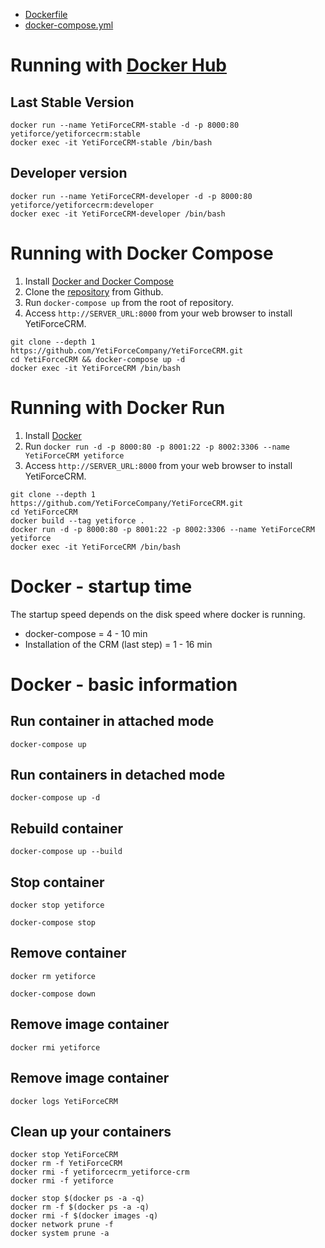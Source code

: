 - [Dockerfile](../../Dockerfile)
- [docker-compose.yml](../../docker-compose.yml)

# Running with [Docker Hub](https://hub.docker.com/r/yetiforce/yetiforcecrm)

## Last Stable Version

```
docker run --name YetiForceCRM-stable -d -p 8000:80 yetiforce/yetiforcecrm:stable
docker exec -it YetiForceCRM-stable /bin/bash
```

## Developer version

```
docker run --name YetiForceCRM-developer -d -p 8000:80 yetiforce/yetiforcecrm:developer
docker exec -it YetiForceCRM-developer /bin/bash
```

# Running with Docker Compose

1. Install [Docker and Docker Compose](https://docs.docker.com/compose/install/)
2. Clone the [repository](https://github.com/YetiForceCompany/YetiForceCRM) from Github.
3. Run `docker-compose up` from the root of repository.
4. Access `http://SERVER_URL:8000` from your web browser to install YetiForceCRM.

```
git clone --depth 1 https://github.com/YetiForceCompany/YetiForceCRM.git
cd YetiForceCRM && docker-compose up -d
docker exec -it YetiForceCRM /bin/bash
```

# Running with Docker Run

1. Install [Docker](http://docs.docker.com/installation/)
2. Run `docker run -d -p 8000:80 -p 8001:22 -p 8002:3306 --name YetiForceCRM yetiforce`
3. Access `http://SERVER_URL:8000` from your web browser to install YetiForceCRM.

```
git clone --depth 1 https://github.com/YetiForceCompany/YetiForceCRM.git
cd YetiForceCRM
docker build --tag yetiforce .
docker run -d -p 8000:80 -p 8001:22 -p 8002:3306 --name YetiForceCRM yetiforce
docker exec -it YetiForceCRM /bin/bash
```

# Docker - startup time

The startup speed depends on the disk speed where docker is running.

- docker-compose = 4 - 10 min 
- Installation of the CRM  (last step) = 1 - 16 min


# Docker - basic information

## Run container in attached mode

```
docker-compose up
```

## Run containers in detached mode

```
docker-compose up -d
```

## Rebuild container

```
docker-compose up --build
```

## Stop container

```
docker stop yetiforce
```

```
docker-compose stop
```

## Remove container

```
docker rm yetiforce
```

```
docker-compose down
```

## Remove image container

```
docker rmi yetiforce
```

## Remove image container

```
docker logs YetiForceCRM
```

## Clean up your containers

```
docker stop YetiForceCRM
docker rm -f YetiForceCRM
docker rmi -f yetiforcecrm_yetiforce-crm
docker rmi -f yetiforce

docker stop $(docker ps -a -q)
docker rm -f $(docker ps -a -q)
docker rmi -f $(docker images -q)
docker network prune -f
docker system prune -a
```
